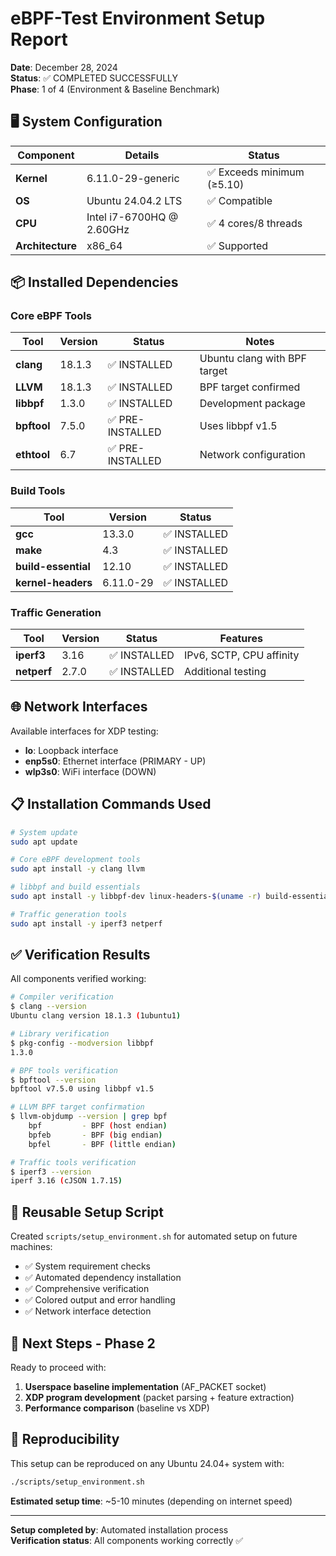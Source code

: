 # eBPF-Test Environment Setup Report

**Date**: December 28, 2024  
**Status**: ✅ COMPLETED SUCCESSFULLY  
**Phase**: 1 of 4 (Environment & Baseline Benchmark)

## 🖥️ System Configuration

| Component | Details | Status |
|-----------|---------|--------|
| **Kernel** | 6.11.0-29-generic | ✅ Exceeds minimum (≥5.10) |
| **OS** | Ubuntu 24.04.2 LTS | ✅ Compatible |
| **CPU** | Intel i7-6700HQ @ 2.60GHz | ✅ 4 cores/8 threads |
| **Architecture** | x86_64 | ✅ Supported |

## 📦 Installed Dependencies

### Core eBPF Tools
| Tool | Version | Status | Notes |
|------|---------|--------|-------|
| **clang** | 18.1.3 | ✅ INSTALLED | Ubuntu clang with BPF target |
| **LLVM** | 18.1.3 | ✅ INSTALLED | BPF target confirmed |
| **libbpf** | 1.3.0 | ✅ INSTALLED | Development package |
| **bpftool** | 7.5.0 | ✅ PRE-INSTALLED | Uses libbpf v1.5 |
| **ethtool** | 6.7 | ✅ PRE-INSTALLED | Network configuration |

### Build Tools
| Tool | Version | Status |
|------|---------|--------|
| **gcc** | 13.3.0 | ✅ INSTALLED |
| **make** | 4.3 | ✅ INSTALLED |
| **build-essential** | 12.10 | ✅ INSTALLED |
| **kernel-headers** | 6.11.0-29 | ✅ INSTALLED |

### Traffic Generation
| Tool | Version | Status | Features |
|------|---------|--------|----------|
| **iperf3** | 3.16 | ✅ INSTALLED | IPv6, SCTP, CPU affinity |
| **netperf** | 2.7.0 | ✅ INSTALLED | Additional testing |

## 🌐 Network Interfaces

Available interfaces for XDP testing:
- **lo**: Loopback interface
- **enp5s0**: Ethernet interface (PRIMARY - UP)
- **wlp3s0**: WiFi interface (DOWN)

## 📋 Installation Commands Used

```bash
# System update
sudo apt update

# Core eBPF development tools  
sudo apt install -y clang llvm

# libbpf and build essentials
sudo apt install -y libbpf-dev linux-headers-$(uname -r) build-essential

# Traffic generation tools
sudo apt install -y iperf3 netperf
```

## ✅ Verification Results

All components verified working:

```bash
# Compiler verification
$ clang --version
Ubuntu clang version 18.1.3 (1ubuntu1)

# Library verification  
$ pkg-config --modversion libbpf
1.3.0

# BPF tools verification
$ bpftool --version
bpftool v7.5.0 using libbpf v1.5

# LLVM BPF target confirmation
$ llvm-objdump --version | grep bpf
    bpf         - BPF (host endian)
    bpfeb       - BPF (big endian)  
    bpfel       - BPF (little endian)

# Traffic tools verification
$ iperf3 --version
iperf 3.16 (cJSON 1.7.15)
```

## 🚀 Reusable Setup Script

Created `scripts/setup_environment.sh` for automated setup on future machines:
- ✅ System requirement checks
- ✅ Automated dependency installation
- ✅ Comprehensive verification
- ✅ Colored output and error handling
- ✅ Network interface detection

## 🎯 Next Steps - Phase 2

Ready to proceed with:
1. **Userspace baseline implementation** (AF_PACKET socket)
2. **XDP program development** (packet parsing + feature extraction)  
3. **Performance comparison** (baseline vs XDP)

## 🔄 Reproducibility

This setup can be reproduced on any Ubuntu 24.04+ system with:
```bash
./scripts/setup_environment.sh
```

**Estimated setup time**: ~5-10 minutes (depending on internet speed)

---

**Setup completed by**: Automated installation process  
**Verification status**: All components working correctly ✅ 